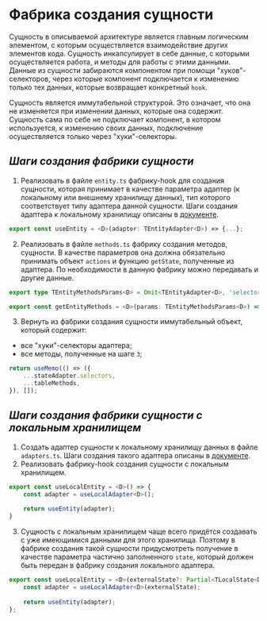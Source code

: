 # Фабрика создания сущности

Сущность в описываемой архитектуре является главным логическим элементом, с которым осуществляется взаимодействие других элементов кода. Сущность инкапсулирует в себе данные, с которыми осуществляется работа, и методы для работы с этими данными. Данные из сущности забираются компонентом при помощи "хуков"-селекторов, через которые компонент подключается к изменению только тех данных, которые возвращает конкретный `hook`.

Сущность является иммутабельной структурой. Это означает, что она не изменяется при изменении данных, которые она содержит. Сущность сама по себе не подключает компонент, в котором используется, к изменению своих данных, подключение осуществляется только через "хуки"-селекторы.

## _Шаги создания фабрики сущности_
1. Реализовать в файле `entity.ts` фабрику-hook для создания сущности, которая принимает в качестве параметра адаптер (к локальному или внешнему хранилищу данных), тип которого соответствует типу адаптера данной сущности. Шаги создания адаптера к локальному хранилищу описаны в [документе][local-adapter].
```ts
export const useEntity = <D>(adapter: TEntityAdapter<D>) => {...};
```
2. Реализовать в файле `methods.ts` фабрику создания методов, сущности. В качестве параметров она должна обязательно принимать объект `actions` и функцию `getState`, полученные из адаптера. По необходимости в данную фабрику можно передавать и другие данные.
```ts
export type TEntityMethodsParams<D> = Omit<TEntityAdapter<D>, 'selectors'> & {...}

export const getEntityMethods = <D>(params: TEntityMethodsParams<D>) => {...};
```
3. Вернуть из фабрики создания сущности иммутабельный объект, который содержит:
- все "хуки"-селекторы адаптера;
- все методы, полученные на шаге `3`;
```ts
return useMemo(() => ({
    ...stateAdapter.selectors,
    ...tableMethods,
}), []);
```
## _Шаги создания фабрики сущности c локальным хранилищем_
1. Создать адаптер сущности к локальному хранилищу данных в файле `adapters.ts`. Шаги создания такого адаптера описаны в [документе][local-adapter].
2. Реализовать фабрику-hook создания сущности с локальным хранилищем.
```ts
export const useLocalEntity = <D>() => {
    const adapter = useLocalAdapter<D>();
    
    return useEntity(adapter);
}
```
3. Сущность с локальным хранилищем чаще всего придётся создавать с уже имеющимися данными для этого хранилища. Поэтому в фабрике создания такой сущности придусмотреть получение в качестве параметра частично заполненного `state`, который должен быть передан в фабрику создания локального адаптера.
```ts
export const useLocalEntity = <D>(externalState?: Partial<TLocalState<D>>) => {
    const adapter = useLocalAdapter<D>(externalState);
    
    return useEntity(adapter);
};
```

   [local-adapter]: <https://github.com/DenRostokin/react-clean-arch/blob/main/docs/LocalAdapter.md>